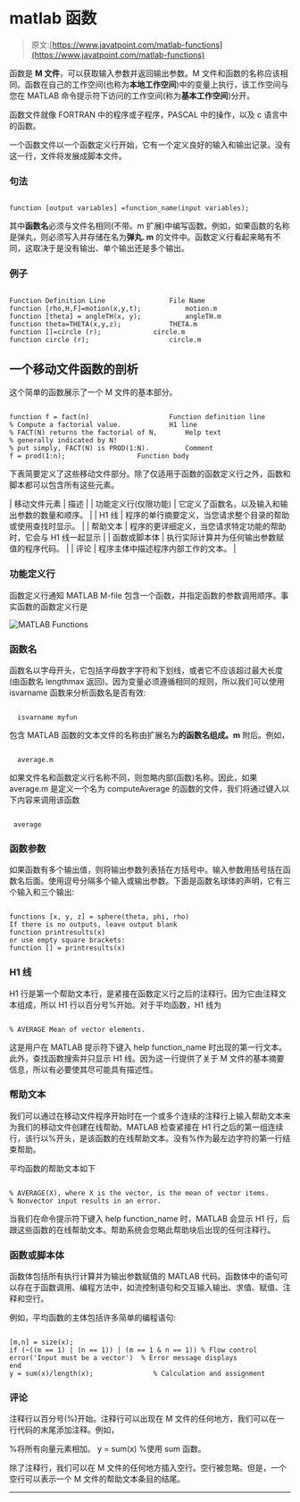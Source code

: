 # matlab 函数

> 原文:[https://www.javatpoint.com/matlab-functions](https://www.javatpoint.com/matlab-functions)

函数是 **M 文件**，可以获取输入参数并返回输出参数。M 文件和函数的名称应该相同。函数在自己的工作空间(也称为**本地工作空间**)中的变量上执行，该工作空间与您在 MATLAB 命令提示符下访问的工作空间(称为**基本工作空间**)分开。

函数文件就像 FORTRAN 中的程序或子程序，PASCAL 中的操作，以及 c 语言中的函数。

一个函数文件以一个函数定义行开始，它有一个定义良好的输入和输出记录。没有这一行，文件将发展成脚本文件。

### 句法

```

function [output variables] =function_name(input variables); 

```

其中**函数名**必须与文件名相同(不带。m 扩展)中编写函数。例如，如果函数的名称是弹丸，则必须写入并存储在名为**弹丸. m** 的文件中。函数定义行看起来略有不同，这取决于是没有输出、单个输出还是多个输出。

### 例子

```

Function Definition Line				File Name
function [rho,H,F]=motion(x,y,t);			motion.m
function [theta] = angleTH(x, y);			angleTH.m
function theta=THETA(x,y,z);			THETA.m
function []=circle (r);				circle.m
function circle (r);					circle.m

```

## 一个移动文件函数的剖析

这个简单的函数展示了一个 M 文件的基本部分。

```

function f = fact(n) 					Function definition line
% Compute a factorial value. 			H1 line
% FACT(N) returns the factorial of N, 		Help text
% generally indicated by N!
% put simply, FACT(N) is PROD(1:N). 		Comment
f = prod(1:n); 					Function body

```

下表简要定义了这些移动文件部分。除了仅适用于函数的函数定义行之外，函数和脚本都可以包含所有这些元素。

| 移动文件元素 | 描述 |
| 功能定义行(仅限功能) | 它定义了函数名，以及输入和输出参数的数量和顺序。 |
| H1 线 | 程序的单行摘要定义，当您请求整个目录的帮助或使用查找时显示。 |
| 帮助文本 | 程序的更详细定义，当您请求特定功能的帮助时，它会与 H1 线一起显示 |
| 函数或脚本体 | 执行实际计算并为任何输出参数赋值的程序代码。 |
| 评论 | 程序主体中描述程序内部工作的文本。 |

### 功能定义行

函数定义行通知 MATLAB M-file 包含一个函数，并指定函数的参数调用顺序。事实函数的函数定义行是

![MATLAB Functions](../Images/2dfbb7dffcc5031d137d17e008a09833.png)

### 函数名

函数名以字母开头，它包括字母数字字符和下划线，或者它不应该超过最大长度(由函数名 lengthmax 返回)。因为变量必须遵循相同的规则，所以我们可以使用 isvarname 函数来分析函数名是否有效:

```

  isvarname myfun

```

包含 MATLAB 函数的文本文件的名称由扩展名为**的函数名组成。m** 附后。例如，

```

  average.m

```

如果文件名和函数定义行名称不同，则忽略内部(函数)名称。因此，如果 average.m 是定义一个名为 computeAverage 的函数的文件，我们将通过键入以下内容来调用该函数

```

 average

```

### 函数参数

如果函数有多个输出值，则将输出参数列表括在方括号中。输入参数用括号括在函数名后面。使用逗号分隔多个输入或输出参数。下面是函数名球体的声明，它有三个输入和三个输出:

```

functions [x, y, z] = sphere(theta, phi, rho)
If there is no outputs, leave output blank
function printresults(x)
or use empty square brackets:
function [] = printresults(x)

```

### H1 线

H1 行是第一个帮助文本行，是紧接在函数定义行之后的注释行。因为它由注释文本组成，所以 H1 行以百分号%开始。对于平均函数，H1 线为

```

% AVERAGE Mean of vector elements.

```

这是用户在 MATLAB 提示符下键入 help function_name 时出现的第一行文本。此外，查找函数搜索并只显示 H1 线。因为这一行提供了关于 M 文件的基本摘要信息，所以有必要使其尽可能具有描述性。

### 帮助文本

我们可以通过在移动文件程序开始时在一个或多个连续的注释行上输入帮助文本来为我们的移动文件创建在线帮助。MATLAB 检查紧接在 H1 行之后的第一组连续行，该行以%开头，是该函数的在线帮助文本。没有%作为最左边字符的第一行结束帮助。

平均函数的帮助文本如下

```

% AVERAGE(X), where X is the vector, is the mean of vector items.
% Nonvector input results in an error.

```

当我们在命令提示符下键入 help function_name 时，MATLAB 会显示 H1 行，后跟这些函数的在线帮助文本。帮助系统会忽略此帮助块后出现的任何注释行。

### 函数或脚本体

函数体包括所有执行计算并为输出参数赋值的 MATLAB 代码。函数体中的语句可以存在于函数调用、编程方法中，如流控制语句和交互输入输出、求值、赋值、注释和空行。

例如，平均函数的主体包括许多简单的编程语句:

```

[m,n] = size(x);
if (~((m == 1) | (n == 1)) | (m == 1 & n == 1)) % Flow control error('Input must be a vector')  % Error message displays 
end 
y = sum(x)/length(x); 				% Calculation and assignment

```

### 评论

注释行以百分号(%)开始。注释行可以出现在 M 文件的任何地方，我们可以在一行代码的末尾添加注释。例如，

%将所有向量元素相加。
y = sum(x) %使用 sum 函数。

除了注释行，我们可以在 M 文件的任何地方插入空行。空行被忽略。但是，一个空行可以表示一个 M 文件的帮助文本条目的结尾。

* * *